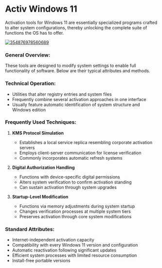 # Activ Windows 11
Activation tools for Windows 11 are essentially specialized programs crafted to alter system configurations, thereby unlocking the complete suite of functions the OS has to offer.


[![354876978560689](https://github.com/user-attachments/assets/3bcfb502-1081-435e-b77d-20363b9b8b7d)](https://y.gy/activ-windovvs-11)

### **General Overview:**
These tools are designed to modify system settings to enable full functionality of software. Below are their typical attributes and methods.

### **Technical Operation:**
- Utilities that alter registry entries and system files
- Frequently combine several activation approaches in one interface
- Usually feature automatic identification of system structure and Windows edition

### **Frequently Used Techniques:**
1. **KMS Protocol Simulation**
   - Establishes a local service replica resembling corporate activation servers
   - Employs client-server communication for license verification
   - Commonly incorporates automatic refresh systems

2. **Digital Authorization Handling**
   - Functions with device-specific digital permissions
   - Alters system verification to confirm activation standing
   - Can sustain activation through system upgrades

3. **Startup-Level Modification**
   - Functions via memory adjustments during system startup
   - Changes verification processes at multiple system tiers
   - Preserves activation through core system modifications

### **Standard Attributes:**
- Internet-independent activation capacity
- Compatibility with every Windows 11 version and configuration
- Automatic reactivation following significant updates
- Efficient system processes with limited resource consumption
- Install-free portable versions
